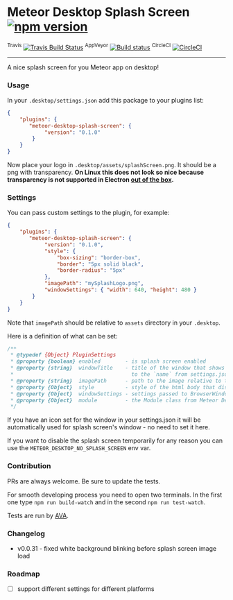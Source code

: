 # Meteor Desktop Splash Screen [![npm version](https://img.shields.io/npm/v/meteor-desktop-splash-screen.svg)](https://npmjs.org/package/meteor-desktop-splash-screen)

<sup>Travis</sup> [![Travis Build Status](https://travis-ci.org/wojtkowiak/meteor-desktop-splash-screen.svg?branch=master)](https://travis-ci.org/wojtkowiak/meteor-desktop-splash-screen) <sup>AppVeyor</sup> [![Build status](https://ci.appveyor.com/api/projects/status/f52xvrra1gouyg1t/branch/master?svg=true)](https://ci.appveyor.com/project/wojtkowiak/meteor-desktop-splash-screen) <sup>CircleCI</sup> [![CircleCI](https://circleci.com/gh/wojtkowiak/meteor-desktop-splash-screen/tree/master.svg?style=svg)](https://circleci.com/gh/wojtkowiak/meteor-desktop-splash-screen/tree/master)

---
A nice splash screen for you Meteor app on desktop!

### Usage

In your `.desktop/settings.json` add this package to your plugins list:
```json
{
    "plugins": {
       "meteor-desktop-splash-screen": {
            "version": "0.1.0"
        }
    }
}
```
Now place your logo in `.desktop/assets/splashScreen.png`. It should be a png with transparency.
__On Linux this does not look so nice because transparency is not supported in Electron [out of the box](https://github.com/electron/electron/blob/master/docs/api/frameless-window.md#limitations).__
 
### Settings

You can pass custom settings to the plugin, for example:
```json
{
    "plugins": {
       "meteor-desktop-splash-screen": {
            "version": "0.1.0",
            "style": { 
                "box-sizing": "border-box",
                "border": "5px solid black",
                "border-radius": "5px"
            },
            "imagePath": "mySplashLogo.png",
            "windowSettings": { "width": 640, "height": 480 }
        }
    }
}
```
Note that `imagePath` should be relative to `assets` directory in your `.desktop`.

Here is a definition of what can be set:
```javascript
/**
 * @typedef {Object} PluginSettings
 * @property {boolean} enabled        - is splash screen enabled
 * @property {string}  windowTitle    - title of the window that shows splash screen - it defaults
 *                                      to the `name` from settings.json
 * @property {string}  imagePath      - path to the image relative to the .desktop dir
 * @property {Object}  style          - style of the html body that displays the image
 * @property {Object}  windowSettings - settings passed to BrowserWindow
 * @property {Object}  module         - the Module class from Meteor Desktop
 */
```

If you have an icon set for the window in your settings.json it will be automatically used for splash screen's window - no need to set it here.

If you want to disable the splash screen temporarily for any reason you can use the `METEOR_DESKTOP_NO_SPLASH_SCREEN` env var.  

### Contribution

PRs are always welcome. Be sure to update the tests.

For smooth developing process you need to open two terminals. In the first one type `npm run build-watch` and in the second `npm run test-watch`. 

Tests are run by [AVA](https://github.com/avajs).

### Changelog

- v0.0.31 - fixed white background blinking before splash screen image load

### Roadmap

- [ ] support different settings for different platforms
 
